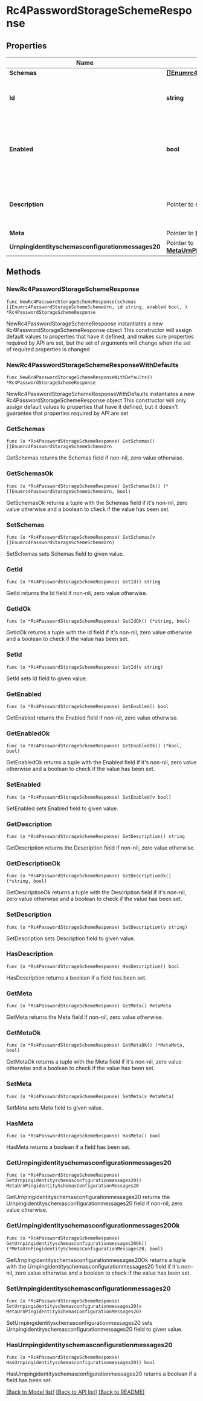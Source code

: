 # Rc4PasswordStorageSchemeResponse

## Properties

Name | Type | Description | Notes
------------ | ------------- | ------------- | -------------
**Schemas** | [**[]Enumrc4PasswordStorageSchemeSchemaUrn**](Enumrc4PasswordStorageSchemeSchemaUrn.md) |  | 
**Id** | **string** | Name of the Password Storage Scheme | 
**Enabled** | **bool** | Indicates whether the RC4 Password Storage Scheme is enabled for use. | 
**Description** | Pointer to **string** | A description for this Password Storage Scheme | [optional] 
**Meta** | Pointer to [**MetaMeta**](MetaMeta.md) |  | [optional] 
**Urnpingidentityschemasconfigurationmessages20** | Pointer to [**MetaUrnPingidentitySchemasConfigurationMessages20**](MetaUrnPingidentitySchemasConfigurationMessages20.md) |  | [optional] 

## Methods

### NewRc4PasswordStorageSchemeResponse

`func NewRc4PasswordStorageSchemeResponse(schemas []Enumrc4PasswordStorageSchemeSchemaUrn, id string, enabled bool, ) *Rc4PasswordStorageSchemeResponse`

NewRc4PasswordStorageSchemeResponse instantiates a new Rc4PasswordStorageSchemeResponse object
This constructor will assign default values to properties that have it defined,
and makes sure properties required by API are set, but the set of arguments
will change when the set of required properties is changed

### NewRc4PasswordStorageSchemeResponseWithDefaults

`func NewRc4PasswordStorageSchemeResponseWithDefaults() *Rc4PasswordStorageSchemeResponse`

NewRc4PasswordStorageSchemeResponseWithDefaults instantiates a new Rc4PasswordStorageSchemeResponse object
This constructor will only assign default values to properties that have it defined,
but it doesn't guarantee that properties required by API are set

### GetSchemas

`func (o *Rc4PasswordStorageSchemeResponse) GetSchemas() []Enumrc4PasswordStorageSchemeSchemaUrn`

GetSchemas returns the Schemas field if non-nil, zero value otherwise.

### GetSchemasOk

`func (o *Rc4PasswordStorageSchemeResponse) GetSchemasOk() (*[]Enumrc4PasswordStorageSchemeSchemaUrn, bool)`

GetSchemasOk returns a tuple with the Schemas field if it's non-nil, zero value otherwise
and a boolean to check if the value has been set.

### SetSchemas

`func (o *Rc4PasswordStorageSchemeResponse) SetSchemas(v []Enumrc4PasswordStorageSchemeSchemaUrn)`

SetSchemas sets Schemas field to given value.


### GetId

`func (o *Rc4PasswordStorageSchemeResponse) GetId() string`

GetId returns the Id field if non-nil, zero value otherwise.

### GetIdOk

`func (o *Rc4PasswordStorageSchemeResponse) GetIdOk() (*string, bool)`

GetIdOk returns a tuple with the Id field if it's non-nil, zero value otherwise
and a boolean to check if the value has been set.

### SetId

`func (o *Rc4PasswordStorageSchemeResponse) SetId(v string)`

SetId sets Id field to given value.


### GetEnabled

`func (o *Rc4PasswordStorageSchemeResponse) GetEnabled() bool`

GetEnabled returns the Enabled field if non-nil, zero value otherwise.

### GetEnabledOk

`func (o *Rc4PasswordStorageSchemeResponse) GetEnabledOk() (*bool, bool)`

GetEnabledOk returns a tuple with the Enabled field if it's non-nil, zero value otherwise
and a boolean to check if the value has been set.

### SetEnabled

`func (o *Rc4PasswordStorageSchemeResponse) SetEnabled(v bool)`

SetEnabled sets Enabled field to given value.


### GetDescription

`func (o *Rc4PasswordStorageSchemeResponse) GetDescription() string`

GetDescription returns the Description field if non-nil, zero value otherwise.

### GetDescriptionOk

`func (o *Rc4PasswordStorageSchemeResponse) GetDescriptionOk() (*string, bool)`

GetDescriptionOk returns a tuple with the Description field if it's non-nil, zero value otherwise
and a boolean to check if the value has been set.

### SetDescription

`func (o *Rc4PasswordStorageSchemeResponse) SetDescription(v string)`

SetDescription sets Description field to given value.

### HasDescription

`func (o *Rc4PasswordStorageSchemeResponse) HasDescription() bool`

HasDescription returns a boolean if a field has been set.

### GetMeta

`func (o *Rc4PasswordStorageSchemeResponse) GetMeta() MetaMeta`

GetMeta returns the Meta field if non-nil, zero value otherwise.

### GetMetaOk

`func (o *Rc4PasswordStorageSchemeResponse) GetMetaOk() (*MetaMeta, bool)`

GetMetaOk returns a tuple with the Meta field if it's non-nil, zero value otherwise
and a boolean to check if the value has been set.

### SetMeta

`func (o *Rc4PasswordStorageSchemeResponse) SetMeta(v MetaMeta)`

SetMeta sets Meta field to given value.

### HasMeta

`func (o *Rc4PasswordStorageSchemeResponse) HasMeta() bool`

HasMeta returns a boolean if a field has been set.

### GetUrnpingidentityschemasconfigurationmessages20

`func (o *Rc4PasswordStorageSchemeResponse) GetUrnpingidentityschemasconfigurationmessages20() MetaUrnPingidentitySchemasConfigurationMessages20`

GetUrnpingidentityschemasconfigurationmessages20 returns the Urnpingidentityschemasconfigurationmessages20 field if non-nil, zero value otherwise.

### GetUrnpingidentityschemasconfigurationmessages20Ok

`func (o *Rc4PasswordStorageSchemeResponse) GetUrnpingidentityschemasconfigurationmessages20Ok() (*MetaUrnPingidentitySchemasConfigurationMessages20, bool)`

GetUrnpingidentityschemasconfigurationmessages20Ok returns a tuple with the Urnpingidentityschemasconfigurationmessages20 field if it's non-nil, zero value otherwise
and a boolean to check if the value has been set.

### SetUrnpingidentityschemasconfigurationmessages20

`func (o *Rc4PasswordStorageSchemeResponse) SetUrnpingidentityschemasconfigurationmessages20(v MetaUrnPingidentitySchemasConfigurationMessages20)`

SetUrnpingidentityschemasconfigurationmessages20 sets Urnpingidentityschemasconfigurationmessages20 field to given value.

### HasUrnpingidentityschemasconfigurationmessages20

`func (o *Rc4PasswordStorageSchemeResponse) HasUrnpingidentityschemasconfigurationmessages20() bool`

HasUrnpingidentityschemasconfigurationmessages20 returns a boolean if a field has been set.


[[Back to Model list]](../README.md#documentation-for-models) [[Back to API list]](../README.md#documentation-for-api-endpoints) [[Back to README]](../README.md)


